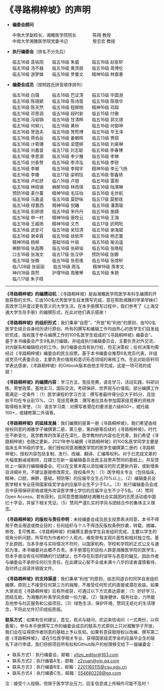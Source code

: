 # 《寻路桐梓坡》的声明

+ **编委会顾问**

    中南大学副校长、湘雅医学院院长&emsp;&emsp;&emsp;&ensp;&nbsp;陈翔 教授    
    中南大学湘雅医学院党委书记&emsp;&emsp;&emsp;&emsp;&emsp;&ensp;&nbsp;黎志宏 教授

+ **执行编委会**（排名不分先后）

    临五16级 袁铭阳&emsp;&emsp;临五16级 朱威&emsp;&emsp;&emsp;临五16级 赵臣轩    
    临五16级 汤不器&emsp;&emsp;临五16级 黄灵鹃&emsp;&emsp;临五16级 周博伦    
    临五16级 游梦姝&emsp;&emsp;临五16级 罗曼文&emsp;&emsp;精神16级 林嘉惠

+ **编委会成员**（按照姓氏拼音顺序排列）

    临五16级 白璐&emsp;&emsp;&emsp;临五16级 巴证清&emsp;&emsp;临五13级 毕国澍    
    临五16级 陈镜颖&emsp;&emsp;临五18级 陈诗茵&emsp;&emsp;临五16级 陈银华    
    临五16级 陈天然&emsp;&emsp;临五16级 程柳杨&emsp;&emsp;精神16级 邓超    
    临五16级 邓思涵&emsp;&emsp;临五16级 段时新&emsp;&emsp;临五15级 付傲    
    临五16级 冯韬锦&emsp;&emsp;临五16级 甘清桦&emsp;&emsp;临五16级 郭文璟    
    临五16级 何柳儿&emsp;&emsp;临五16级 黄秋&emsp;&emsp;&emsp;临五16级 何御坤    
    临五16级 贺逸夫&emsp;&emsp;临五16级 贺筠博&emsp;&emsp;临五16级 华玉泽    
    临五16级 蒋伯岳&emsp;&emsp;临五16级 姜朝晖&emsp;&emsp;临五13级 贾硕    
    临五16级 计筱珊&emsp;&emsp;临五16级 梁楚婷&emsp;&emsp;临五18级 刘昊琳    
    临五16级 刘嘉苗&emsp;&emsp;临五17级 刘志聪&emsp;&emsp;临五16级 李春博    
    临五16级 李思源&emsp;&emsp;临五16级 李少雅&emsp;&emsp;临五16级 李琳    
    临五15级 刘香贺&emsp;&emsp;临五16级 李沛泓&emsp;&emsp;临五16级 李锐      
    临五16级 李樨&emsp;&emsp;&emsp;临五16级 李翔宇&emsp;&emsp;精神16级 李云飞扬&emsp;&emsp;     
    临五16级 李臻&emsp;&emsp;&emsp;临五17级 梁明钰&emsp;&emsp;临五16级 黎鑫琦    
    临五16级 卢虹妤&emsp;&emsp;临八16级 卢朋&emsp;&emsp;&emsp;临五16级 雷雨    
    临五16级 林晓锡&emsp;&emsp;麻醉16级 林雨琪&emsp;&emsp;临五16级 陆漪琳    
    预防16级 麦尔蔓&emsp;&emsp;精神16级 毛珏怡&emsp;&emsp;临五16级 毛世航&emsp;&emsp;     
    临五16级 马嘉遥&emsp;&emsp;临五16级 莫舒咏&emsp;&emsp;临五17级 莫郁瑶&emsp;&emsp;     
    临五14级 缪嘉西&emsp;&emsp;精神16级 倪曦&emsp;&emsp;&emsp;临五16级 潘灏瑜    
    临五16级 彭妍璟&emsp;&emsp;临五16级 宋丹丹&emsp;&emsp;临五16级 施婧    
    临五16级 申一村&emsp;&emsp;精神16级 唐牧云&emsp;&emsp;临五16级 王海    
    临五18级 王威扬&emsp;&emsp;精神16级 文杰&emsp;&emsp;&emsp;临五17级 武明阳    
    临五16级 武安可&emsp;&emsp;临五16级 吴钰清&emsp;&emsp;临五16级 谢海斌    
    临五16级 谢卓霖&emsp;&emsp;临五16级 徐依萍&emsp;&emsp;临五16级 杨志寰    
    精神16级 杨柳&emsp;&emsp;&emsp;基础16级 叶丽&emsp;&emsp;&emsp;临五16级 喻泊遥    
    麻醉16级 张昌腾&emsp;&emsp;临五16级 张耕铭&emsp;&emsp;临五16级 张皓程    
    口五16级 张海文&emsp;&emsp;临五17级 张汉伊&emsp;&emsp;预防16级 张娜    
    临五16级 张楠&emsp;&emsp;&emsp;临五16级 张思维&emsp;&emsp;临五16级 张煜轩    
    临八08级 张丽丽&emsp;&emsp;临五16级 周泓&emsp;&emsp;&emsp;精神18级 周孝文    
    神内18级 周然&emsp;&emsp;&emsp;护理16级 周雅琴&emsp;&emsp;临五16级 朱艳    
    临八17级 朱子晴

----

**《寻路桐梓坡》的编撰动机**：《寻路桐梓坡》是由湘雅医学院医学本科生编撰的开放获取的文件。它由100名优秀医学生自发撰写完成，意在帮助湘雅的学弟学妹们高效学习并度过更有意义的大学生活。在本手册撰写过程中，我们参考了《上海交通大学生存手册》的编撰形式，在此对他们表示感谢！

**《寻路桐梓坡》的组织形式**：我们秉承“自愿”，“开放”和“利他”的原则，由100名医学生结合自身经历进行原创，所有的撰写和编辑工作均由热心的医学生们自发组织完成，版权属于参与编撰工作的100名医学生组成的“《寻路桐梓坡》编委会”。基于本书编委会产生9名执行编辑，并组成执行编辑委员会，主要负责对外交流，对内联系和编辑校对的工作。执行编委会具有执行权，但无决策权；任何决策均需经过《寻路桐梓坡》编委会的民主投票。基于本书编委会推荐6名党员代表，并组成党员代表委员会，主要负责价值观和意识形态领域的审核工作。在此对赵臣轩同学表达感谢，《寻路桐梓坡》的Gitbook版本由他主导完成，这是一项可观的成就！

**《寻路桐梓坡》的编撰内容**：学习方法，竞技竞赛，语言学习，活动实践，科研训练，荣誉政策，基地实习，国际交流，考研保研，世界观与价值观。部分编撰工作需满足一定条件：（1）医学课程的学习方法：撰写者最终得分应大于85分，且加权平均在专业前15%。（2）竞技竞赛类：撰写者应具有参加国家级竞赛的资格并取得相关荣誉。（3）语言学习类：对撰写者潜在的要求是六级600+，或托福100+，或辅修第二外语等。

**《寻路桐梓坡》的延续发展**：我们编撰的是第一册《寻路桐梓坡》，我们希望由经授权同意的湘雅学子编撰第二册，第三册，第四册等后续的《寻路桐梓坡》。时代在不断变化，医学教育的改革还在深化，医学教材的内容也在完善，我们希望《寻路桐梓坡》也随之更新。2021年参与编撰《寻路桐梓坡》的100名医学同学主要是临床五年16级的学生。我们授权同意湘雅医学院的医学生编撰第二册的《寻路桐梓坡》，授权内容包括复制、发行、改编、翻译、汇编等权利。对于已完成文章的大幅度删减或剔除，应建立在新一届编辑委员会民主投票并赞同的基础上，并反馈给上一届执行编辑编委会。可以在文章末尾以添加编注的形式更新内容，或新增条目详细补充，不建议直接修改原文。授权条件为：（1）医学相关专业（包括临床，精神，口腔，麻醉，基础，预防等）的应届毕业生占70%以上。（2）编辑委员会医学相关专业获得国家级奖学金的应届毕业生不少于5人。（3）执行编辑委员会成员中获得保研资格或境外攻读医学博士学位的应届毕业生不少于5名。（4）赞同Open Access。若有获利，应同意悉数捐献给湘雅社会实践团的志愿活动或中国红十字会，并留下相关凭证。（5）赞同严谨扎实的学风与团结合作的集体主义理念。

**《寻路桐梓坡》的版权与责任申明**：未经编委会成员民主投票表决同意，本书不得用于商业用途或商业目的；任何组织与个人不得违反版权条例抄袭，转载，摘编，修改，复印售卖。《寻路桐梓坡》的编撰主要由学生自发组织完成，主要以学生的视角分析问题，所写均为作者的个人观点，难免带有主观片面性和相对独立性。基于此原因，当本手册与实际情况不符时，以国家机构，学校和学院的正式公文与通知为准，本书编委对此概不负责。本手册潜在的目标人群是湘雅医学院的医学生，但本手册没有任何明确的行动建议，也不存在刻意的误导与恶意的偏见，因此作者与编委会不承担任何衍生责任。在此建议心智不全或未满十八岁的读者谨慎看待，及时终止阅读并销毁文件。

**《寻路桐梓坡》的支持渠道**：我们秉承“利他”的原则，由志同道合的同学自发组织编撰，原则上不接受任何第三方的捐赠，不接受任何形式的直接或潜在收益。如果大家阅览《寻路桐梓坡》后有所收获，可通过以下方式表达感谢：（1）好好学习，团结互助，为湘雅的朴素学风贡献一份力量。（2）强身健体，服务社会，力所能及地参与社区服务和公益项目。（3）绿色生活，保护环境，赞同无纸化的生活理念，不将此文件打印成纸质版。

**联系方式**：如果有任何建议，意见，观点与疑问，欢迎来信询问（一式两份，以供备案）。参与本手册撰写工作的编委会成员的联系方式原则上只对湘雅学子开放，我们会在征得原作者同意的基础上予以告知。如果有意获取授权以改编、撰写第二册《寻路桐梓坡》，请在5位医学相关专业、获得国家级奖学金的应届毕业生的联名下进行申请，我们将把项目所有权和Github账户的权限移交给下一届编委会：

+ 联系方式1：执行编委会，邮箱：xltzp_editor@163.com    
+ 联系方式2：执行编委A生，邮箱：z2yuan@vip.qq.com    
+ 联系方式3：执行编委B生，邮箱：2201160115@csu.edu.cn    
+ 联系方式4：执行编委C生，邮箱：554660228@qq.com

注：接受个人投稿，但限于医学学业压力，回复信息或上传稿件可能不及时！